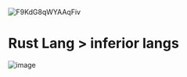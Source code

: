 
![F9KdG8qWYAAqFiv](https://github.com/user-attachments/assets/0e1c4a74-b9e8-4442-bb9b-3dc5817d9604)


# Rust Lang > inferior langs



![image](https://github.com/user-attachments/assets/cbc7243c-9122-4c40-9c0e-536a0c2959bd)




